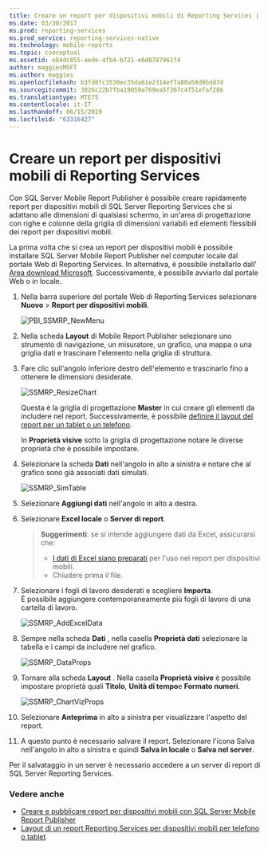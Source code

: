 ```yaml
---
title: Creare un report per dispositivi mobili di Reporting Services | Microsoft Docs
ms.date: 03/30/2017
ms.prod: reporting-services
ms.prod_service: reporting-services-native
ms.technology: mobile-reports
ms.topic: conceptual
ms.assetid: e84dc855-aede-4fb4-b721-e6d8787961f4
author: maggiesMSFT
ms.author: maggies
ms.openlocfilehash: b3fd0fc3530ec35da61e2314ef7a80a58d9bdd7d
ms.sourcegitcommit: 3026c22b7fba19059a769ea5f367c4f51efaf286
ms.translationtype: MTE75
ms.contentlocale: it-IT
ms.lasthandoff: 06/15/2019
ms.locfileid: "63316427"
---
```

# <a name="create-a-reporting-services-mobile-report"></a>Creare un report per dispositivi mobili di Reporting Services
Con SQL Server Mobile Report Publisher è possibile creare rapidamente report per dispositivi mobili di SQL Server Reporting Services che si adattano alle dimensioni di qualsiasi schermo, in un'area di progettazione con righe e colonne della griglia di dimensioni variabili ed elementi flessibili dei report per dispositivi mobili.  
  
La prima volta che si crea un report per dispositivi mobili è possibile installare SQL Server Mobile Report Publisher nel computer locale dal portale Web di Reporting Services. In alternativa, è possibile installarlo dall' [Area download Microsoft](https://go.microsoft.com/fwlink/?LinkID=733527). Successivamente, è possibile avviarlo dal portale Web o in locale.   
    
1. Nella barra superiore del portale Web di Reporting Services selezionare **Nuovo** > **Report per dispositivi mobili**.  
  
   ![PBI_SSMRP_NewMenu](../../reporting-services/mobile-reports/media/pbi-ssmrp-newmenu.png)  
     
2. Nella scheda **Layout** di Mobile Report Publisher selezionare uno strumento di navigazione, un misuratore, un grafico, una mappa o una griglia dati e trascinare l'elemento nella griglia di struttura.  
  
3. Fare clic sull'angolo inferiore destro dell'elemento e trascinarlo fino a ottenere le dimensioni desiderate.  
  
   ![SSMRP_ResizeChart](../../reporting-services/mobile-reports/media/ssmrp-resizechart.png)  
  
   Questa è la griglia di progettazione **Master** in cui creare gli elementi da includere nel report. Successivamente, è possibile [definire il layout del report per un tablet o un telefono](../../reporting-services/mobile-reports/lay-out-a-reporting-services-mobile-report-for-phone-or-tablet.md).     
     
   In **Proprietà visive** sotto la griglia di progettazione notare le diverse proprietà che è possibile impostare.  
     
4. Selezionare la scheda **Dati** nell'angolo in alto a sinistra e notare che al grafico sono già associati dati simulati.   
  
   ![SSMRP_SimTable](../../reporting-services/mobile-reports/media/ssmrp-simtable.png)  
  
5. Selezionare **Aggiungi dati** nell'angolo in alto a destra.  
  
6. Selezionare **Excel locale** o **Server di report**.  
  
   >**Suggerimenti**: se si intende aggiungere dati da Excel, assicurarsi che:  
    >* [I dati di Excel siano preparati](../../reporting-services/mobile-reports/prepare-excel-data-for-reporting-services-mobile-reports.md) per l'uso nel report per dispositivi mobili.  
    >* Chiudere prima il file.  
7. Selezionare i fogli di lavoro desiderati e scegliere **Importa**.   
   È possibile aggiungere contemporaneamente più fogli di lavoro di una cartella di lavoro.  
    
     ![SSMRP_AddExcelData](../../reporting-services/mobile-reports/media/ssmrp-addexceldata.png)  
  
8. Sempre nella scheda **Dati** , nella casella **Proprietà dati** selezionare la tabella e i campi da includere nel grafico.  
  
   ![SSMRP_DataProps](../../reporting-services/mobile-reports/media/ssmrp-dataprops.png)  
  
9. Tornare alla scheda **Layout** . Nella casella **Proprietà visive** è possibile impostare proprietà quali **Titolo**, **Unità di tempo**e **Formato numeri**.  
  
   ![SSMRP_ChartVizProps](../../reporting-services/mobile-reports/media/ssmrp-chartvizprops.png)  
    
10. Selezionare **Anteprima** in alto a sinistra per visualizzare l'aspetto del report.  
  
11. A questo punto è necessario salvare il report. Selezionare l'icona Salva nell'angolo in alto a sinistra e quindi **Salva in locale** o **Salva nel server**.  
  
   Per il salvataggio in un server è necessario accedere a un server di report di SQL Server Reporting Services.  
     
   ### <a name="see-also"></a>Vedere anche  
     
-   [Creare e pubblicare report per dispositivi mobili con SQL Server Mobile Report Publisher](../../reporting-services/mobile-reports/create-mobile-reports-with-sql-server-mobile-report-publisher.md)  
-   [Layout di un report Reporting Services per dispositivi mobili per telefono o tablet](../../reporting-services/mobile-reports/lay-out-a-reporting-services-mobile-report-for-phone-or-tablet.md)  
  
   
